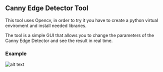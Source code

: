 ## Canny Edge Detector Tool
This tool uses Opencv, in order to try it you have to create a python virtual enviroment and install needed libraries.

The tool is a simple GUI that allows you to change the parameters of the Canny Edge Detector and see the result in real time.

### Example
![alt text](https://github.com/grebano/ESP32_MarkerDetection_Opencv/tree/main/Python_Canny_Tool/testCanny.png?raw=true)
